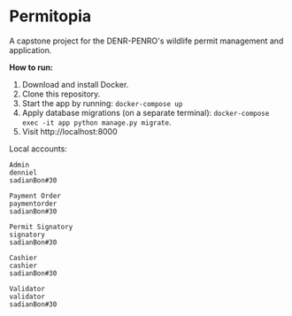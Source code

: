 # Permitopia

A capstone project for the DENR-PENRO's wildlife permit management and application.

**How to run:**
1. Download and install Docker.
2. Clone this repository.
3. Start the app by running: `docker-compose up`
4. Apply database migrations (on a separate terminal): `docker-compose exec -it app python manage.py migrate`.
5. Visit http://localhost:8000


Local accounts:
```
Admin
denniel
sadianBon#30

Payment Order
paymentorder
sadianBon#30

Permit Signatory
signatory
sadianBon#30

Cashier
cashier
sadianBon#30

Validator
validator
sadianBon#30
```
